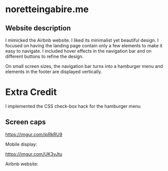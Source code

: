 # noretteingabire.me

## Website description

I mimicked the Airbnb website. I liked its minimalist yet beautiful design. I focused on having the landing page contain only a few elements to make it easy to navigate. I included hover effects in the navigation bar and on different buttons to refine the design. 

On small screen sizes, the navigation bar turns into a hamburger menu and elements in the footer are displayed vertically. 


# Extra Credit

I implemented the CSS check-box hack for the hamburger menu

## Screen caps

https://imgur.com/jpRkRU9


Mobile display:

https://imgur.com/UK3vJtu

Airbnb website:


